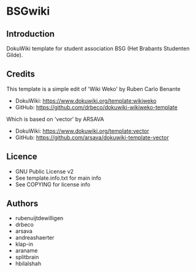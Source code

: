 # BSGwiki

## Introduction

DokuWiki template for student association BSG (Het Brabants Studenten Gilde).

## Credits

This template is a simple edit of 'Wiki Weko' by Ruben Carlo Benante

- DokuWiki: https://www.dokuwiki.org/template:wikiweko
- GitHub: https://github.com/drbeco/dokuwiki-wikiweko-template

Which is based on 'vector' by ARSAVA

- DokuWiki: https://www.dokuwiki.org/template:vector
- GitHub: https://github.com/arsava/dokuwiki-template-vector

## Licence

- GNU Public License v2
- See template.info.txt for main info
- See COPYING for license info

## Authors

- rubenuijtdewilligen
- drbeco
- arsava
- andreashaerter
- klap-in
- araname
- splitbrain
- hbilalshah
